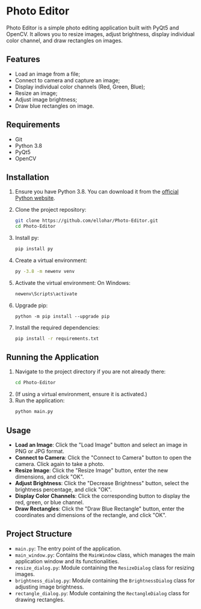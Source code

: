 # Photo Editor

Photo Editor is a simple photo editing application built with PyQt5 and OpenCV.
It allows you to resize images, adjust brightness, display individual color channel, and draw rectangles on images.

## Features

* Load an image from a file;
* Connect to camera and capture an image;
* Display individual color channels (Red, Green, Blue);
* Resize an image;
* Adjust image brightness;
* Draw blue rectangles on image.

## Requirements

- Git
- Python 3.8
- PyQt5
- OpenCV

## Installation

1. Ensure you have Python 3.8. You can download it from the [official Python website](https://www.python.org/downloads/release/python-3810/).

2. Clone the project repository:
    ```sh
    git clone https://github.com/ellohar/Photo-Editor.git
    cd Photo-Editor
    ```
3. Install py:
    ```sh
    pip install py
    ```
4. Create a virtual environment:
    ```sh
    py -3.8 -m newenv venv
    ```
5. Activate the virtual environment:
   On Windows:
     ```sh
     newenv\Scripts\activate
     ```
6. Upgrade pip:
   ```
   python -m pip install --upgrade pip
   ```
7. Install the required dependencies:
    ```sh
    pip install -r requirements.txt
    ```

## Running the Application

1. Navigate to the project directory if you are not already there:
    ```sh
    cd Photo-Editor
    ```
2. (If using a virtual environment, ensure it is activated.)
3. Run the application:
    ```sh
    python main.py
    ```

## Usage

- **Load an Image**: Click the "Load Image" button and select an image in PNG or JPG format.
- **Connect to Camera**: Click the "Connect to Camera" button to open the camera. Click again to take a photo.
- **Resize Image**: Click the "Resize Image" button, enter the new dimensions, and click "OK".
- **Adjust Brightness**: Click the "Decrease Brightness" button, select the brightness percentage, and click "OK".
- **Display Color Channels**: Click the corresponding button to display the red, green, or blue channel.
- **Draw Rectangles**: Click the "Draw Blue Rectangle" button, enter the coordinates and dimensions of the rectangle, and click "OK".

## Project Structure

- `main.py`: The entry point of the application.
- `main_window.py`: Contains the `MainWindow` class, which manages the main application window and its functionalities.
- `resize_dialog.py`: Module containing the `ResizeDialog` class for resizing images.
- `brightness_dialog.py`: Module containing the `BrightnessDialog` class for adjusting image brightness.
- `rectangle_dialog.py`: Module containing the `RectangleDialog` class for drawing rectangles.
